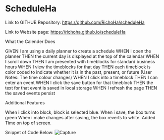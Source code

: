 # ScheduleHa

Link to GITHUB Repository:
https://github.com/RichoHa/scheduleHa

Link to Website page:
https://richoha.github.io/scheduleHa


What the Calender Does

GIVEN I am using a daily planner to create a schedule
WHEN I open the planner
THEN the current day is displayed at the top of the calendar
WHEN I scroll down
THEN I am presented with timeblocks for standard business hours
WHEN I view the timeblocks for that day
THEN each timeblock is color coded to indicate whether it is in the past, present, or future 
(User Notes: The time colour changes)
WHEN I click into a timeblock
THEN I can enter an event
WHEN I click the save button for that timeblock
THEN the text for that event is saved in local storage
WHEN I refresh the page
THEN the saved events persist

Additional Features 

When i click into block, block is selected blue.
When i save, the box turns green
When i make changes after saving, the box reverts to white.
Added Time on top of screen.

Snippet of Code Below:
![Capture](https://user-images.githubusercontent.com/76611103/114290243-afd7a900-9ab0-11eb-91b5-d202ea209df2.PNG)
